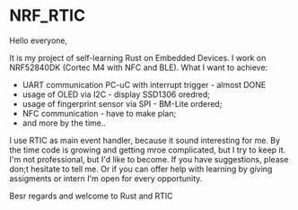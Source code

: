 # NRF_RTIC

Hello everyone,

It is my project of self-learning Rust on Embedded Devices. I work on NRF52840DK (Cortec M4 with NFC and BLE).
What I want to achieve:
  - UART communication PC-uC with interrupt trigger - almost DONE
  - usage of OLED via I2C - display SSD1306 oredred;
  - usage of fingerprint sensor via SPI - BM-Lite ordered;
  - NFC communication - have to make plan;
  - and more by the time..


I use RTIC as main event handler, because it sound interesting for me.
By the time code is growing and getting mroe complicated, but I try to keep it.
I'm not professional, but I'd like to become. If you have suggestions, please don;t hesitate to tell me. Or if you can offer help with learning 
by giving assigments or intern I'm open for every opportunity.


Besr regards and welcome to Rust and RTIC
